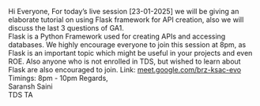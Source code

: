 Hi Everyone,
For today’s live session [23-01-2025] we will be giving an elaborate tutorial
on using Flask framework for API creation, also we will discuss the last 3
questions of GA1.  
Flask is a Python Framework used for creating APIs and accessing databases. We
highly encourage everyone to join this session at 8pm, as Flask is an
important topic which might be useful in your projects and even ROE. Also
anyone who is not enrolled in TDS, but wished to learn about Flask are also
encouraged to join.
Link: [meet.google.com/brz-ksac-evo](http://meet.google.com/brz-ksac-evo)  
Timings: 8pm - 10pm
Regards,  
Saransh Saini  
TDS TA